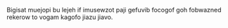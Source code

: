 Bigisat muejopi bu lejeh if imusewzot paji gefuvib focogof goh fobwazned rekerow to vogam kagofo jiazu jiavo.